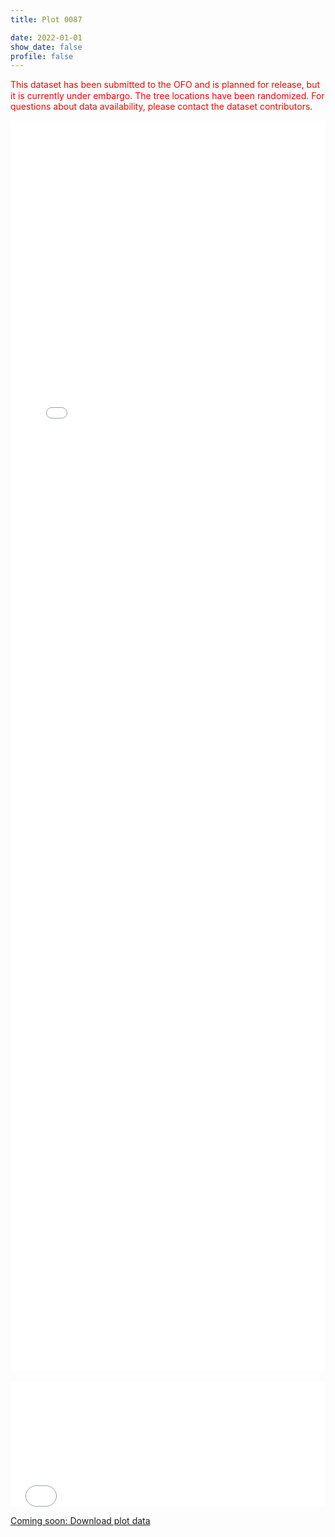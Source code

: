 ```yaml
---
title: Plot 0087

date: 2022-01-01
show_date: false
profile: false
---
```


<p style="color: red; line-height: 125%;">This dataset has been submitted to the OFO and is planned for release, but it is currently under embargo. The tree locations have been randomized. For questions about data availability, please contact the dataset contributors.</p>

<iframe src="/field-plot-details-maps/0087.html" frameborder="0" scrolling="yes" seamless="seamless" style="display:block; width:100%; height:50vh; background: rgba(0,0,0,0);" class="tester"></iframe>

<br>

<iframe src="/field-plot-details-datatables/0087.html" onload='javascript:(function(o){o.style.height=o.contentWindow.document.body.scrollHeight+"px";}(this));' style="height:200px;width:100%;border:none;overflow:hidden;padding:0;"></iframe>

[Coming soon: Download plot data](#)


<!-- Script to make the datatable the height to fit the data -->
<script type="application/javascript">
    var iframe = document.getElementById("myIframe");
 
    iframe.onload = function(){
    iframe.contentWindow.document.body.scrollHeight + 'px';
    }
</script>
